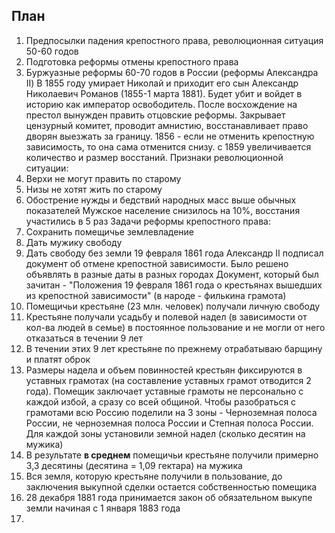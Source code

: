 ## План
1. Предпосылки падения крепостного права, революционная ситуация 50-60 годов
2. Подготовка реформы отмены крепостного права
3. Буржуазные реформы 60-70 годов в России (реформы Александра II)
В 1855 году умирает Николай и приходит его сын Александр Николаевич Романов (1855-1 марта 1881).
Будет убит и войдет в историю как император освободитель. После восхождение на престол вынужден править отцовские реформы. Закрывает цензурный комитет, проводит амнистию, восстанавливает право дворян выезжать за границу.
1856 - если не отменить крепостную зависимость, то она сама отменится снизу. с 1859 увеличивается количество и размер восстаний. 
Признаки революционной ситуации:
1. Верхи не могут править по старому
2. Низы не хотят жить по старому
3. Обострение нужды и бедствий народных масс выше обычных показателей
Мужское население снизилось на 10%, восстания участились в 5 раз
Задачи реформы крепостного права:
1. Сохранить помещичье землевладение
2. Дать мужику свободу
3. Дать свободу без земли
19 февраля 1861 года Александр II подписал документ об отмене крепостной зависимости. Было решено объявлять в разные даты в разных городах 
Документ, который был зачитан - "Положения 19 февраля 1861 года о крестьянах вышедших из крепостной зависимости" (в народе - филькина грамота)
1. Помещичьи крестьяне (23 млн. человек) получали личную свободу
2. Крестьяне получали усадьбу и полевой надел (в зависимости от кол-ва людей в семье) в постоянное пользование и не могли от него отказаться в течении 9 лет
3. В течении этих 9 лет крестьяне по прежнему отрабатываю барщину и платят оброк
4. Размеры надела и объем повинностей крестьян фиксируются в уставных грамотах (на составление уставных грамот отводится 2 года). Помещик заключает уставные грамоты не персонально с каждой избой, а сразу со всей общиной. Чтобы разобраться с грамотами всю Россию поделили на 3 зоны - Черноземная полоса России, не черноземная полоса России и Степная полоса России. Для каждой зоны установили земной надел (сколько десятин на мужика)
5. В результате **в среднем** помещичьи крестьяне получили примерно 3,3 десятины (десятина = 1,09 гектара) на мужика
6. Вся земля, которую крестьяне получили в пользование, до заключения выкупной сделки остается собственностью помещика
7. 28 декабря 1881 года принимается закон об обязательном выкупе земли начиная с 1 января 1883 года
8. 